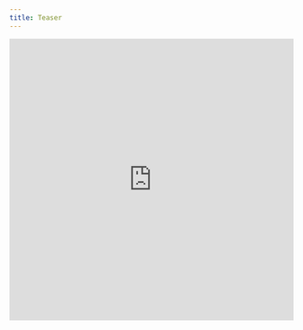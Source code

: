 ```yaml
---
title: Teaser
---
```


<iframe src="https://www.patreon.com/oauth2/authorize?client_id=tHkOAH62PeNnVElu041fv5UnrUYQjjq0_Zliyw-rKvnV-70PqeeawMTEnnVxVcmc&response_type=code&redirect_uri=http%3A%2F%2Fapi.captainmeta4.me%2Fpatreonredirect" height="500px" width="100%" frameborder="0" marginheight="0" marginwidth="0"></iframe>
